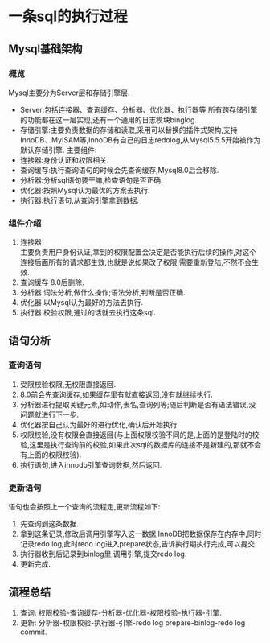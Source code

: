 # 一条sql的执行过程

## Mysql基础架构
### 概览
Mysql主要分为Server层和存储引擎层.
* Server:包括连接器、查询缓存、分析器、优化器、执行器等,所有跨存储引擎的功能都在这一层实现,还有一个通用的日志模块binglog.
* 存储引擎:主要负责数据的存储和读取,采用可以替换的插件式架构,支持InnoDB、MyISAM等,InnoDB有自己的日志redolog,从Mysql5.5.5开始被作为默认存储引擎.
主要组件:
* 连接器:身份认证和权限相关.
* 查询缓存:执行查询语句的时候会先查询缓存,Mysql8.0后会移除.
* 分析器:分析sql语句要干嘛,检查语句是否正确.
* 优化器:按照Mysql认为最优的方案去执行.
* 执行器:执行语句,从查询引擎拿到数据.

### 组件介绍
1. 连接器  
主要负责用户身份认证,拿到的权限配置会决定是否能执行后续的操作,对这个连接后面所有的请求都生效,也就是说如果改了权限,需要重新登陆,不然不会生效.
2. 查询缓存
8.0后删除.
3. 分析器
词法分析,做什么操作;语法分析,判断是否正确.
4. 优化器
以Mysql认为最好的方法去执行.
5. 执行器
校验权限,通过的话就去执行这条sql.

## 语句分析
### 查询语句
1. 受限校验权限,无权限直接返回.
2. 8.0前会先查询缓存,如果缓存里有就直接返回,没有就继续执行.
3. 分析器进行提取关键元素,如动作,表名,查询列等;随后判断是否有语法错误,没问题就进行下一步.
4. 优化器按自己认为最好的进行优化,确认后开始执行.
5. 权限校验,没有权限会直接返回(与上面权限校验不同的是,上面的是登陆时的校验,这里是执行查询前的校验,如果此次sql的数据库的连接不是新建的,那就不会有上面的权限校验).
6. 执行语句,进入innodb引擎查询数据,然后返回.
### 更新语句
语句也会按照上一个查询的流程走,更新流程如下:
1. 先查询到这条数据.
2. 拿到这条记录,修改后调用引擎写入这一数据,InnoDB把数据保存在内存中,同时记录redo log,此时redo log进入prepare状态,告诉执行期执行完成,可以提交.
3. 执行器收到后记录到binlog里,调用引擎,提交redo log.
4. 更新完成.

## 流程总结
1. 查询: 权限校验-查询缓存-分析器-优化器-权限校验-执行器-引擎.
2. 更新: 分析器-权限校验-执行器-引擎-redo log prepare-binlog-redo log commit.
